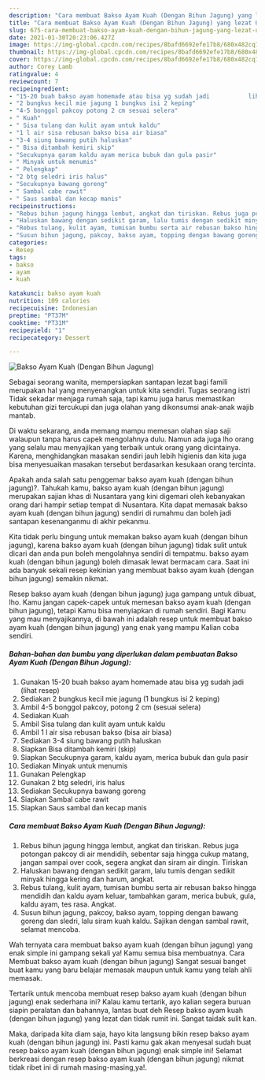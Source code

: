 ```yaml
---
description: "Cara membuat Bakso Ayam Kuah (Dengan Bihun Jagung) yang lezat Untuk Jualan"
title: "Cara membuat Bakso Ayam Kuah (Dengan Bihun Jagung) yang lezat Untuk Jualan"
slug: 675-cara-membuat-bakso-ayam-kuah-dengan-bihun-jagung-yang-lezat-untuk-jualan
date: 2021-01-30T20:23:06.427Z
image: https://img-global.cpcdn.com/recipes/8bafd6692efe17b8/680x482cq70/bakso-ayam-kuah-dengan-bihun-jagung-foto-resep-utama.jpg
thumbnail: https://img-global.cpcdn.com/recipes/8bafd6692efe17b8/680x482cq70/bakso-ayam-kuah-dengan-bihun-jagung-foto-resep-utama.jpg
cover: https://img-global.cpcdn.com/recipes/8bafd6692efe17b8/680x482cq70/bakso-ayam-kuah-dengan-bihun-jagung-foto-resep-utama.jpg
author: Corey Lamb
ratingvalue: 4
reviewcount: 7
recipeingredient:
- "15-20 buah bakso ayam homemade atau bisa yg sudah jadi           lihat resep"
- "2 bungkus kecil mie jagung 1 bungkus isi 2 keping"
- "4-5 bonggol pakcoy potong 2 cm sesuai selera"
- " Kuah"
- " Sisa tulang dan kulit ayam untuk kaldu"
- "1 l air sisa rebusan bakso bisa air biasa"
- "3-4 siung bawang putih haluskan"
- " Bisa ditambah kemiri skip"
- "Secukupnya garam kaldu ayam merica bubuk dan gula pasir"
- " Minyak untuk menumis"
- " Pelengkap"
- "2 btg seledri iris halus"
- "Secukupnya bawang goreng"
- " Sambal cabe rawit"
- " Saus sambal dan kecap manis"
recipeinstructions:
- "Rebus bihun jagung hingga lembut, angkat dan tiriskan. Rebus juga potongan pakcoy di air mendidih, sebentar saja hingga cukup matang, jangan sampai over cook, segera angkat dan siram air dingin. Tiriskan"
- "Haluskan bawang dengan sedikit garam, lalu tumis dengan sedikit minyak hingga kering dan harum, angkat."
- "Rebus tulang, kulit ayam, tumisan bumbu serta air rebusan bakso hingga mendidih dan kaldu ayam keluar, tambahkan garam, merica bubuk, gula, kaldu ayam, tes rasa. Angkat."
- "Susun bihun jagung, pakcoy, bakso ayam, topping dengan bawang goreng dan sledri, lalu siram kuah kaldu. Sajikan dengan sambal rawit, selamat mencoba."
categories:
- Resep
tags:
- bakso
- ayam
- kuah

katakunci: bakso ayam kuah 
nutrition: 109 calories
recipecuisine: Indonesian
preptime: "PT37M"
cooktime: "PT31M"
recipeyield: "1"
recipecategory: Dessert

---
```



![Bakso Ayam Kuah (Dengan Bihun Jagung)](https://img-global.cpcdn.com/recipes/8bafd6692efe17b8/680x482cq70/bakso-ayam-kuah-dengan-bihun-jagung-foto-resep-utama.jpg)

Sebagai seorang wanita, mempersiapkan santapan lezat bagi famili merupakan hal yang menyenangkan untuk kita sendiri. Tugas seorang istri Tidak sekadar menjaga rumah saja, tapi kamu juga harus memastikan kebutuhan gizi tercukupi dan juga olahan yang dikonsumsi anak-anak wajib mantab.

Di waktu  sekarang, anda memang mampu memesan olahan siap saji walaupun tanpa harus capek mengolahnya dulu. Namun ada juga lho orang yang selalu mau menyajikan yang terbaik untuk orang yang dicintainya. Karena, menghidangkan masakan sendiri jauh lebih higienis dan kita juga bisa menyesuaikan masakan tersebut berdasarkan kesukaan orang tercinta. 



Apakah anda salah satu penggemar bakso ayam kuah (dengan bihun jagung)?. Tahukah kamu, bakso ayam kuah (dengan bihun jagung) merupakan sajian khas di Nusantara yang kini digemari oleh kebanyakan orang dari hampir setiap tempat di Nusantara. Kita dapat memasak bakso ayam kuah (dengan bihun jagung) sendiri di rumahmu dan boleh jadi santapan kesenanganmu di akhir pekanmu.

Kita tidak perlu bingung untuk memakan bakso ayam kuah (dengan bihun jagung), karena bakso ayam kuah (dengan bihun jagung) tidak sulit untuk dicari dan anda pun boleh mengolahnya sendiri di tempatmu. bakso ayam kuah (dengan bihun jagung) boleh dimasak lewat bermacam cara. Saat ini ada banyak sekali resep kekinian yang membuat bakso ayam kuah (dengan bihun jagung) semakin nikmat.

Resep bakso ayam kuah (dengan bihun jagung) juga gampang untuk dibuat, lho. Kamu jangan capek-capek untuk memesan bakso ayam kuah (dengan bihun jagung), tetapi Kamu bisa menyiapkan di rumah sendiri. Bagi Kamu yang mau menyajikannya, di bawah ini adalah resep untuk membuat bakso ayam kuah (dengan bihun jagung) yang enak yang mampu Kalian coba sendiri.

<!--inarticleads1-->

##### Bahan-bahan dan bumbu yang diperlukan dalam pembuatan Bakso Ayam Kuah (Dengan Bihun Jagung):

1. Gunakan 15-20 buah bakso ayam homemade atau bisa yg sudah jadi           (lihat resep)
1. Sediakan 2 bungkus kecil mie jagung (1 bungkus isi 2 keping)
1. Ambil 4-5 bonggol pakcoy, potong 2 cm (sesuai selera)
1. Sediakan  Kuah
1. Ambil  Sisa tulang dan kulit ayam untuk kaldu
1. Ambil 1 l air sisa rebusan bakso (bisa air biasa)
1. Sediakan 3-4 siung bawang putih haluskan
1. Siapkan  Bisa ditambah kemiri (skip)
1. Siapkan Secukupnya garam, kaldu ayam, merica bubuk dan gula pasir
1. Sediakan  Minyak untuk menumis
1. Gunakan  Pelengkap
1. Gunakan 2 btg seledri, iris halus
1. Sediakan Secukupnya bawang goreng
1. Siapkan  Sambal cabe rawit
1. Siapkan  Saus sambal dan kecap manis




<!--inarticleads2-->

##### Cara membuat Bakso Ayam Kuah (Dengan Bihun Jagung):

1. Rebus bihun jagung hingga lembut, angkat dan tiriskan. Rebus juga potongan pakcoy di air mendidih, sebentar saja hingga cukup matang, jangan sampai over cook, segera angkat dan siram air dingin. Tiriskan
1. Haluskan bawang dengan sedikit garam, lalu tumis dengan sedikit minyak hingga kering dan harum, angkat.
1. Rebus tulang, kulit ayam, tumisan bumbu serta air rebusan bakso hingga mendidih dan kaldu ayam keluar, tambahkan garam, merica bubuk, gula, kaldu ayam, tes rasa. Angkat.
1. Susun bihun jagung, pakcoy, bakso ayam, topping dengan bawang goreng dan sledri, lalu siram kuah kaldu. Sajikan dengan sambal rawit, selamat mencoba.




Wah ternyata cara membuat bakso ayam kuah (dengan bihun jagung) yang enak simple ini gampang sekali ya! Kamu semua bisa membuatnya. Cara Membuat bakso ayam kuah (dengan bihun jagung) Sangat sesuai banget buat kamu yang baru belajar memasak maupun untuk kamu yang telah ahli memasak.

Tertarik untuk mencoba membuat resep bakso ayam kuah (dengan bihun jagung) enak sederhana ini? Kalau kamu tertarik, ayo kalian segera buruan siapin peralatan dan bahannya, lantas buat deh Resep bakso ayam kuah (dengan bihun jagung) yang lezat dan tidak rumit ini. Sangat taidak sulit kan. 

Maka, daripada kita diam saja, hayo kita langsung bikin resep bakso ayam kuah (dengan bihun jagung) ini. Pasti kamu gak akan menyesal sudah buat resep bakso ayam kuah (dengan bihun jagung) enak simple ini! Selamat berkreasi dengan resep bakso ayam kuah (dengan bihun jagung) nikmat tidak ribet ini di rumah masing-masing,ya!.

